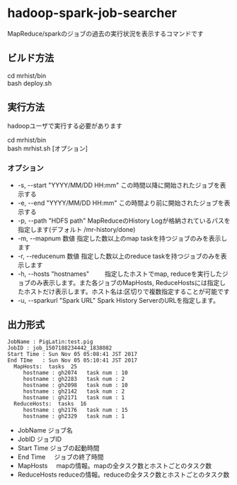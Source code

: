 # hadoop-spark-job-searcher

MapReduce/sparkのジョブの過去の実行状況を表示するコマンドです

## ビルド方法

cd mrhist/bin  
bash deploy.sh  

## 実行方法  
hadoopユーザで実行する必要があります

cd mrhist/bin  
bash mrhist.sh [オプション]

### オプション
- -s, --start "YYYY/MM/DD HH:mm"  この時間以降に開始されたジョブを表示する  
- -e, --end "YYYY/MM/DD HH:mm"    この時間より前に開始されたジョブを表示する  
- -p, --path "HDFS path"          MapReduceのHistory Logが格納されているパスを指定します(デフォルト /mr-history/done)
- -m, --mapnum  数値                 指定した数以上のmap taskを持つジョブのみを表示します
- -r, --reducenum 数値               指定した数以上のreduce taskを持つジョブのみを表示します
- -h, --hosts "hostnames"         指定したホストでmap, reduceを実行したジョブのみ表示します。また各ジョブのMapHosts, ReduceHostsには指定したホストだけ表示します。ホスト名は:区切りで複数指定することが可能です
- -u, --sparkurl "Spark URL"      Spark History ServerのURLを指定します。

## 出力形式
```
JobName : PigLatin:test.pig
JobID : job_1507188234442_1838082
Start Time : Sun Nov 05 05:08:41 JST 2017
End TIme   : Sun Nov 05 05:10:41 JST 2017
  MapHosts:  tasks  25
     hostname : gh2074   task num : 10
     hostname : gh2283   task num : 2
     hostname : gh2098   task num : 10
     hostname : gh2142   task num : 2
     hostname : gh2171   task num : 1
  ReduceHosts:  tasks  16
     hostname : gh2176   task num : 15
     hostname : gh2329   task num : 1
```
- JobName      ジョブ名
- JobID        ジョブID
- Start Time   ジョブの起動時間
- End Time     ジョブの終了時間
- MapHosts     mapの情報。mapの全タスク数とホストごとのタスク数
- ReduceHosts  reduceの情報。reduceの全タスク数とホストごとのタスク数
